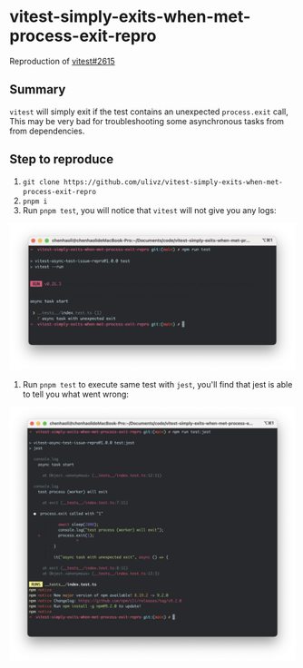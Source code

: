 # vitest-simply-exits-when-met-process-exit-repro

Reproduction of [vitest#2615](https://github.com/vitest-dev/vitest/issues/2615)

## Summary

`vitest` will simply exit if the test contains an unexpected `process.exit` call, This may be very bad for troubleshooting some asynchronous tasks from from dependencies.

## Step to reproduce

1. `git clone https://github.com/ulivz/vitest-simply-exits-when-met-process-exit-repro`
1. `pnpm i`
2. Run `pnpm test`, you will notice that `vitest` will not give you any logs:

![](https://github.com/ulivz/vitest-simply-exits-when-met-process-exit-repro/blob/main/assets/vitest.png?raw=true)

1. Run `pnpm test` to execute same test with `jest`, you'll find that jest is able to tell you what went wrong:

![](https://github.com/ulivz/vitest-simply-exits-when-met-process-exit-repro/blob/main/assets/jest.png?raw=true)


